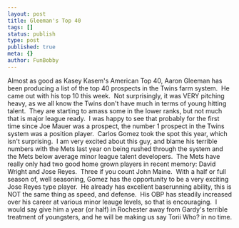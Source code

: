 ```yaml
---
layout: post
title: Gleeman's Top 40
tags: []
status: publish
type: post
published: true
meta: {}
author: FunBobby
---
```

Almost as good as Kasey Kasem's American Top 40, Aaron Gleeman has been producing a list of the top 40 prospects in the Twins farm system.  He came out with his top 10 this week.  Not surprisingly, it was VERY pitching heavy, as we all know the Twins don't have much in terms of young hitting talent.  They are starting to amass some in the lower ranks, but not much that is major league ready.  I was happy to see that probably for the first time since Joe Mauer was a prospect, the number 1 prospect in the Twins system was a position player.  Carlos Gomez took the spot this year, which isn't surprising.  I am very excited about this guy, and blame his terrible numbers with the Mets last year on being rushed through the system and the Mets below average minor league talent developers.  The Mets have really only had two good home grown players in recent memory: David Wright and Jose Reyes.  Three if you count John Maine.  With a half or full season of, well seasoning, Gomez has the opportunity to be a very exciting Jose Reyes type player.  He already has excellent baserunning ability, this is NOT the same thing as speed, and defense.  His OBP has steadily increased over his career at various minor leauge levels, so that is encouraging.  I would say give him a year (or half) in Rochester away from Gardy's terrible treatment of youngsters, and he will be making us say Torii Who? in no time.
